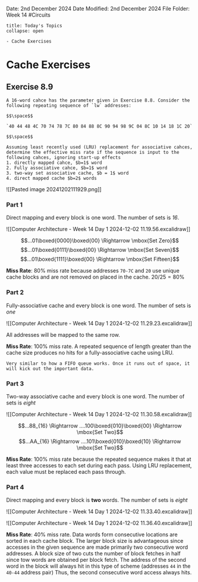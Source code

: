 Date: 2nd December 2024
Date Modified: 2nd December 2024
File Folder: Week 14
#Circuits

```ad-abstract
title: Today's Topics
collapse: open

- Cache Exercises

```

# Cache Exercises

## Exercise 8.9

```ad-question
A 16-word cahce has the parameter given in Exercise 8.8. Consider the following repeating sequence of `lw` addresses:

$$\space$$

`40 44 48 4C 70 74 78 7C 80 84 88 8C 90 94 98 9C 04 8C 10 14 18 1C 20`

$$\space$$

Assuming least recently used (LRU) replacement for associative cahces, determine the effective miss rate if the sequence is input to the following cahces, ignoring start-up effects
1. directly mapped cahce, $b=1$ word
2. Fully associative cahce, $b=1$ word
3. two-way set associative cache, $b = 1$ word
4. direct mapped cache $b=2$ words

```

![[Pasted image 20241202111929.png]]

### Part 1

Direct mapping and every block is one word. The number of sets is *16*.

![[Computer Architecture - Week 14 Day 1 2024-12-02 11.19.56.excalidraw]]

$$...01\boxed{0000}\boxed{00} \Rightarrow \mbox{Set Zero}$$
$$...01\boxed{0111}\boxed{00} \Rightarrow \mbox{Set Seven}$$
$$...01\boxed{1111}\boxed{00} \Rightarrow \mbox{Set Fifteen}$$

**Miss Rate**: 80% miss rate because addresses `70-7C` and `20` use unique cache blocks and are not removed on placed in the cache. $20/25 = 80\%$

### Part 2

Fully-associative cache and every block is one word. The number of sets is *one*

![[Computer Architecture - Week 14 Day 1 2024-12-02 11.29.23.excalidraw]]

All addresses will be mapped to the same row.

**Miss Rate**: 100% miss rate. A repeated sequence of length greater than the cache size produces no hits for a fully-associative cache using LRU.

```ad-note
Very similar to how a FIFO queue works. Once it runs out of space, it will kick out the important data.
```

### Part 3

Two-way associative cache and every block is one word. The number of sets is *eight*

![[Computer Architecture - Week 14 Day 1 2024-12-02 11.30.58.excalidraw]]

$$...88_{16} \Rightarrow ....100\boxed{010}\boxed{00} \Rightarrow \mbox{Set Two}$$
$$...AA_{16} \Rightarrow ....101\boxed{010}\boxed{10} \Rightarrow \mbox{Set Two}$$

**Miss Rate**: 100% miss rate because the repeated sequence makes it that at least three accesses to each set during each pass. Using LRU replacement, each value must be replaced each pass through.
### Part 4

Direct mapping and every block is **two** words. The number of sets is *eight*

![[Computer Architecture - Week 14 Day 1 2024-12-02 11.33.40.excalidraw]]

![[Computer Architecture - Week 14 Day 1 2024-12-02 11.36.40.excalidraw]]

**Miss Rate**: 40% miss rate. Data words form consecutive locations are sorted in each cache block. The larger block size is advantageous since accesses in the given sequence are made primarily two consecutive word addresses. A block size of two cuts the number of block fetches in half since tow words are obtained per block fetch. The address of the second word in the block will always hit in this type of scheme (addresses `44` in the `40-44` address pair) Thus, the second consecutive word access always hits.


